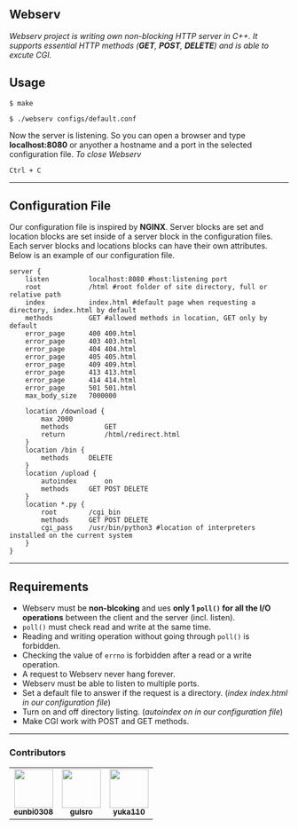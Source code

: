 ## Webserv
*Webserv project is writing own non-blocking HTTP server in C++. It supports essential HTTP methods (**GET**, **POST**, **DELETE**) and is able to excute CGI.*
## Usage
```
$ make
```
```
$ ./webserv configs/default.conf
```
Now the server is listening. So you can open a browser and type **localhost:8080** or anyother a hostname and a port in the selected configuration file.
*To close Webserv*
```
Ctrl + C
```
---
## Configuration File
Our configuration file is inspired by **NGINX**. Server blocks are set and location blocks are set inside of a server block in the configuration files. Each server blocks and locations blocks can have their own attributes. \
Below is an example of our configuration file.
```
server {
	listen			localhost:8080 #host:listening port
	root			/html #root folder of site directory, full or relative path
	index			index.html #default page when requesting a directory, index.html by default
	methods			GET #allowed methods in location, GET only by default
	error_page		400 400.html
	error_page		403 403.html
	error_page		404 404.html
    error_page		405 405.html
	error_page		409 409.html
	error_page		413 413.html
	error_page		414 414.html
    error_page		501 501.html
	max_body_size	7000000

	location /download {
		max	2000
		methods			GET
		return			/html/redirect.html
	}
	location /bin {
		methods		DELETE
	}
	location /upload {
		autoindex		on
		methods		GET POST DELETE
	}
	location *.py {
		root		/cgi_bin
		methods		GET POST DELETE
		cgi_pass	/usr/bin/python3 #location of interpreters installed on the current system
	}
}
```
---
## Requirements
- Webserv must be **non-blcoking** and ues **only 1 `poll()` for all the I/O operations** between the client and the server (incl. listen).
- `poll()` must check read and write at the same time.
- Reading and writing operation without going through `poll()` is forbidden.
- Checking the value of `errno` is forbidden after a read or a write operation.
- A request to Webserv never hang forever.
- Webserv must be able to listen to multiple ports.
- Set a default file to answer if the request is a directory. (*index index.html in our configuration file*)
- Turn on and off directory listing. (*autoindex  on in our configuration file*)
- Make CGI work with POST and GET methods.
---
### **Contributors**
<table>
   <td align="center"><a href="https://github.com/eunbi0308"><img src="https://avatars.githubusercontent.com/u/80834766?v=4" width="70px;" alt=""/><br /><sub><b>eunbi0308</b></sub></a><br /><a
  <tr>
    <td align="center"><a href="https://github.com/gulsro"><img src="https://avatars.githubusercontent.com/u/115263972?v=4" width="70px;" alt=""/><br /><sub><b>gulsro</b></sub></a><br /><a
  </tr>
    <td align="center"><a href="https://github.com/yuka110"><img src="https://avatars.githubusercontent.com/u/106901790?v=4" width="70px;" alt=""/><br /><sub><b>yuka110</b></sub></a><br /><a
 <table>
